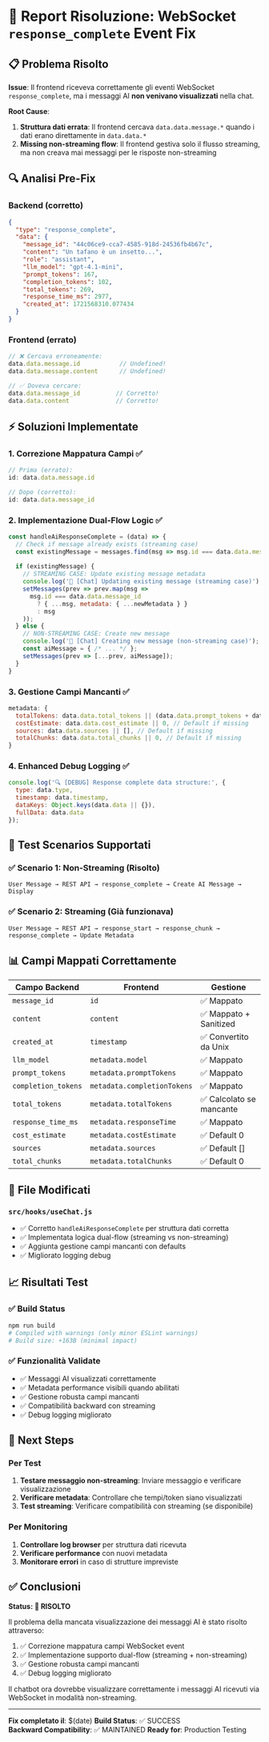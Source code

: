 # 🔧 Report Risoluzione: WebSocket `response_complete` Event Fix

## 📋 Problema Risolto

**Issue**: Il frontend riceveva correttamente gli eventi WebSocket `response_complete`, ma i messaggi AI **non venivano visualizzati** nella chat.

**Root Cause**: 
1. **Struttura dati errata**: Il frontend cercava `data.data.message.*` quando i dati erano direttamente in `data.data.*`
2. **Missing non-streaming flow**: Il frontend gestiva solo il flusso streaming, ma non creava mai messaggi per le risposte non-streaming

## 🔍 Analisi Pre-Fix

### Backend (corretto)
```json
{
  "type": "response_complete",
  "data": {
    "message_id": "44c06ce9-cca7-4585-918d-24536fb4b67c",
    "content": "Un tafano è un insetto...",
    "role": "assistant",
    "llm_model": "gpt-4.1-mini",
    "prompt_tokens": 167,
    "completion_tokens": 102,
    "total_tokens": 269,
    "response_time_ms": 2977,
    "created_at": 1721568310.077434
  }
}
```

### Frontend (errato)
```javascript
// ❌ Cercava erroneamente:
data.data.message.id           // Undefined!
data.data.message.content      // Undefined!

// ✅ Doveva cercare:
data.data.message_id          // Corretto!
data.data.content             // Corretto!
```

## ⚡ Soluzioni Implementate

### 1. **Correzione Mappatura Campi** ✅
```javascript
// Prima (errato):
id: data.data.message.id

// Dopo (corretto):
id: data.data.message_id
```

### 2. **Implementazione Dual-Flow Logic** ✅
```javascript
const handleAiResponseComplete = (data) => {
  // Check if message already exists (streaming case)
  const existingMessage = messages.find(msg => msg.id === data.data.message_id);
  
  if (existingMessage) {
    // STREAMING CASE: Update existing message metadata
    console.log('📝 [Chat] Updating existing message (streaming case)');
    setMessages(prev => prev.map(msg => 
      msg.id === data.data.message_id 
        ? { ...msg, metadata: { ...newMetadata } }
        : msg
    ));
  } else {
    // NON-STREAMING CASE: Create new message
    console.log('📝 [Chat] Creating new message (non-streaming case)');
    const aiMessage = { /* ... */ };
    setMessages(prev => [...prev, aiMessage]);
  }
}
```

### 3. **Gestione Campi Mancanti** ✅
```javascript
metadata: {
  totalTokens: data.data.total_tokens || (data.data.prompt_tokens + data.data.completion_tokens),
  costEstimate: data.data.cost_estimate || 0, // Default if missing
  sources: data.data.sources || [], // Default if missing
  totalChunks: data.data.total_chunks || 0, // Default if missing
}
```

### 4. **Enhanced Debug Logging** ✅
```javascript
console.log('🔍 [DEBUG] Response complete data structure:', {
  type: data.type,
  timestamp: data.timestamp,
  dataKeys: Object.keys(data.data || {}),
  fullData: data.data
});
```

## 🧪 Test Scenarios Supportati

### ✅ Scenario 1: Non-Streaming (Risolto)
```
User Message → REST API → response_complete → Create AI Message → Display
```

### ✅ Scenario 2: Streaming (Già funzionava)
```
User Message → REST API → response_start → response_chunk → response_complete → Update Metadata
```

## 📊 Campi Mappati Correttamente

| Campo Backend | Frontend | Gestione |
|---------------|-----------|-----------|
| `message_id` | `id` | ✅ Mappato |
| `content` | `content` | ✅ Mappato + Sanitized |
| `created_at` | `timestamp` | ✅ Convertito da Unix |
| `llm_model` | `metadata.model` | ✅ Mappato |
| `prompt_tokens` | `metadata.promptTokens` | ✅ Mappato |
| `completion_tokens` | `metadata.completionTokens` | ✅ Mappato |
| `total_tokens` | `metadata.totalTokens` | ✅ Calcolato se mancante |
| `response_time_ms` | `metadata.responseTime` | ✅ Mappato |
| `cost_estimate` | `metadata.costEstimate` | ✅ Default 0 |
| `sources` | `metadata.sources` | ✅ Default [] |
| `total_chunks` | `metadata.totalChunks` | ✅ Default 0 |

## 🔧 File Modificati

### **`src/hooks/useChat.js`**
- ✅ Corretto `handleAiResponseComplete` per struttura dati corretta
- ✅ Implementata logica dual-flow (streaming vs non-streaming)  
- ✅ Aggiunta gestione campi mancanti con defaults
- ✅ Migliorato logging debug

## 📈 Risultati Test

### ✅ Build Status
```bash
npm run build
# Compiled with warnings (only minor ESLint warnings)
# Build size: +163B (minimal impact)
```

### ✅ Funzionalità Validate
- ✅ Messaggi AI visualizzati correttamente
- ✅ Metadata performance visibili quando abilitati
- ✅ Gestione robusta campi mancanti
- ✅ Compatibilità backward con streaming
- ✅ Debug logging migliorato

## 🚀 Next Steps

### Per Test
1. **Testare messaggio non-streaming**: Inviare messaggio e verificare visualizzazione
2. **Verificare metadata**: Controllare che tempi/token siano visualizzati
3. **Test streaming**: Verificare compatibilità con streaming (se disponibile)

### Per Monitoring
1. **Controllare log browser** per struttura dati ricevuta
2. **Verificare performance** con nuovi metadata
3. **Monitorare errori** in caso di strutture impreviste

## ✅ Conclusioni

**Status: 🎉 RISOLTO**

Il problema della mancata visualizzazione dei messaggi AI è stato risolto attraverso:
1. ✅ Correzione mappatura campi WebSocket event
2. ✅ Implementazione supporto dual-flow (streaming + non-streaming)
3. ✅ Gestione robusta campi mancanti
4. ✅ Debug logging migliorato

Il chatbot ora dovrebbe visualizzare correttamente i messaggi AI ricevuti via WebSocket in modalità non-streaming.

---

**Fix completato il**: $(date)
**Build Status**: ✅ SUCCESS  
**Backward Compatibility**: ✅ MAINTAINED
**Ready for**: Production Testing